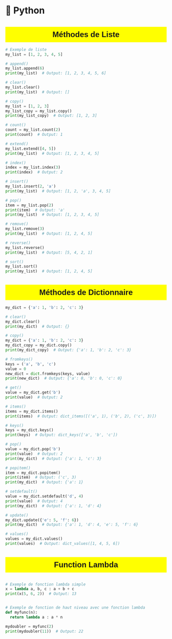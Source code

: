 # 📙 Python


<h1 style="background-color: yellow; padding: 10px; text-align: center; font-size: 24px; font-family: Arial, sans-serif;">
    Méthodes de Liste
</h1>


```python
# Exemple de liste
my_list = [1, 2, 3, 4, 5]

# append()
my_list.append(6)
print(my_list)  # Output: [1, 2, 3, 4, 5, 6]

# clear()
my_list.clear()
print(my_list)  # Output: []

# copy()
my_list = [1, 2, 3]
my_list_copy = my_list.copy()
print(my_list_copy)  # Output: [1, 2, 3]

# count()
count = my_list.count(2)
print(count)  # Output: 1

# extend()
my_list.extend([4, 5])
print(my_list)  # Output: [1, 2, 3, 4, 5]

# index()
index = my_list.index(3)
print(index)  # Output: 2

# insert()
my_list.insert(2, 'a')
print(my_list)  # Output: [1, 2, 'a', 3, 4, 5]

# pop()
item = my_list.pop(2)
print(item)  # Output: 'a'
print(my_list)  # Output: [1, 2, 3, 4, 5]

# remove()
my_list.remove(3)
print(my_list)  # Output: [1, 2, 4, 5]

# reverse()
my_list.reverse()
print(my_list)  # Output: [5, 4, 2, 1]

# sort()
my_list.sort()
print(my_list)  # Output: [1, 2, 4, 5]
```

<h1 style="background-color: yellow; padding: 10px; text-align: center; font-size: 24px; font-family: Arial, sans-serif;">
    Méthodes de Dictionnaire
</h1>

```python
my_dict = {'a': 1, 'b': 2, 'c': 3}

# clear()
my_dict.clear()
print(my_dict)  # Output: {}

# copy()
my_dict = {'a': 1, 'b': 2, 'c': 3}
my_dict_copy = my_dict.copy()
print(my_dict_copy)  # Output: {'a': 1, 'b': 2, 'c': 3}

# fromkeys()
keys = ('a', 'b', 'c')
value = 0
new_dict = dict.fromkeys(keys, value)
print(new_dict)  # Output: {'a': 0, 'b': 0, 'c': 0}

# get()
value = my_dict.get('b')
print(value)  # Output: 2

# items()
items = my_dict.items()
print(items)  # Output: dict_items([('a', 1), ('b', 2), ('c', 3)])

# keys()
keys = my_dict.keys()
print(keys)  # Output: dict_keys(['a', 'b', 'c'])

# pop()
value = my_dict.pop('b')
print(value)  # Output: 2
print(my_dict)  # Output: {'a': 1, 'c': 3}

# popitem()
item = my_dict.popitem()
print(item)  # Output: ('c', 3)
print(my_dict)  # Output: {'a': 1}

# setdefault()
value = my_dict.setdefault('d', 4)
print(value)  # Output: 4
print(my_dict)  # Output: {'a': 1, 'd': 4}

# update()
my_dict.update({'e': 5, 'f': 6})
print(my_dict)  # Output: {'a': 1, 'd': 4, 'e': 5, 'f': 6}

# values()
values = my_dict.values()
print(values)  # Output: dict_values([1, 4, 5, 6])
```

<h1 style="background-color: yellow; padding: 10px; text-align: center; font-size: 24px; font-family: Arial, sans-serif;">
    Function Lambda
</h1>


```python

# Exemple de fonction lambda simple
x = lambda a, b, c : a + b + c
print(x(5, 6, 2))  # Output: 13


# Exemple de fonction de haut niveau avec une fonction lambda
def myfunc(n):
  return lambda a : a * n

mydoubler = myfunc(2)
print(mydoubler(11))  # Output: 22





